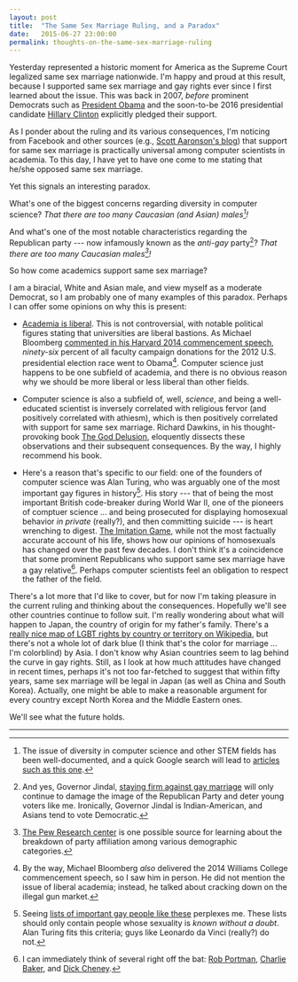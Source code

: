 ```yaml
---
layout: post
title:  "The Same Sex Marriage Ruling, and a Paradox"
date:   2015-06-27 23:00:00
permalink: thoughts-on-the-same-sex-marriage-ruling
---
```



Yesterday represented a historic moment for America as the Supreme Court legalized same sex marriage
nationwide. I'm happy and proud at this result, because I supported same sex marriage and gay rights
ever since I first learned about the issue. This was back in 2007, *before* prominent Democrats
such as [President Obama](http://www.cnn.com/2012/05/09/politics/obama-same-sex-marriage/) and the
soon-to-be 2016 presidential candidate [Hillary
Clinton](http://www.politifact.com/truth-o-meter/statements/2015/jun/17/hillary-clinton/hillary-clinton-change-position-same-sex-marriage/)
explicitly pledged their support.

As I ponder about the ruling and its various consequences, I'm noticing from Facebook and other
sources (e.g., [Scott Aaronson's blog](http://www.scottaaronson.com/blog/?p=2346)) that support for
same sex marriage is practically universal among computer scientists in academia. To this day, I
have yet to have one come to me stating that he/she opposed same sex marriage.

Yet this signals an interesting paradox.

What's one of the biggest concerns regarding diversity in computer science? *That there are too many
Caucasian (and Asian) males[^diversity]!*

And what's one of the most notable characteristics regarding the Republican party --- now infamously
known as the *anti-gay* party[^jindal]? *That there are too many Caucasian males[^males]!*

So how come academics support same sex marriage?

I am a biracial, White and Asian male, and view myself as a moderate Democrat, so I am probably one
of many examples of this paradox. Perhaps I can offer some opinions on why this is present:

- [Academia is
  liberal](http://www.amazon.com/Why-Professors-Liberal-Conservatives-Care/dp/0674059093). This is
  not controversial, with notable political figures stating that universities are liberal bastions.
  As Michael Bloomberg [commented in his Harvard 2014 commencement
  speech](http://www.cnn.com/2014/05/29/us/bloomberg-harvard-speech/), *ninety-six* percent of all
  faculty campaign donations for the 2012 U.S. presidential election race went to Obama[^bloomberg].
  Computer science just happens to be one subfield of academia, and there is no obvious reason why
  we should be more liberal or less liberal than other fields.

- Computer science is also a subfield of, well, *science*, and being a well-educated scientist is
  inversely correlated with religious fervor (and positively correlated with athiesm), which is then
  positively correlated with support for same sex marriage. Richard Dawkins, in his
  thought-provoking book [The God
  Delusion](http://www.amazon.com/The-God-Delusion-Richard-Dawkins/dp/0618918248), eloquently
  dissects these observations and their subsequent consequences. By the way, I highly recommend his
  book.

- Here's a reason that's specific to our field: one of the founders of computer science was Alan
  Turing, who was arguably one of the most important gay figures in history[^gay_men]. His story ---
  that of being the most important British code-breaker during World War II, one of the pioneers of
  comptuer science ... and being prosecuted for displaying homosexual behavior *in private*
  (really?), and then committing suicide --- is heart wrenching to digest. [The Imitation
  Game](http://www.imdb.com/title/tt2084970/), while not the most factually accurate account of his
  life, shows how our opinions of homosexuals has changed over the past few decades. I don't think
  it's a coincidence that some prominent Republicans who support same sex marriage have a gay
  relative[^examples]. Perhaps computer scientists feel an obligation to respect the father of the
  field.

There's a lot more that I'd like to cover, but for now I'm taking pleasure in the current ruling and
thinking about the consequences. Hopefully we'll see other countries continue to follow suit. I'm
really wondering about what will happen to Japan, the country of origin for my father's family.
There's a [really nice map of LGBT rights by country or territory on
Wikipedia](https://en.wikipedia.org/wiki/LGBT_rights_by_country_or_territory), but there's not a
whole lot of dark blue (I think that's the color for marriage ... I'm colorblind) by Asia.  I don't
know why Asian countries seem to lag behind the curve in gay rights. Still, as I look at how much
attitudes have changed in recent times, perhaps it's not too far-fetched to suggest that within
fifty years, same sex marriage will be legal in Japan (as well as China and South Korea).  Actually,
one might be able to make a reasonable argument for every country except North Korea and the Middle
Eastern ones.

We'll see what the future holds.

***

[^diversity]: The issue of diversity in computer science and other STEM fields has been well-documented,
    and a quick Google search will lead to [articles such as this
    one](http://www.stanforddaily.com/2015/01/16/addressing-ethnic-diversity-in-computer-science/).

[^jindal]: And yes, Governor Jindal, [staying firm against gay
    marriage](http://www.nytimes.com/2015/04/23/opinion/bobby-jindal-im-holding-firm-against-gay-marriage.html)
    will only continue to damage the image of the Republican Party and deter young voters like me.
    Ironically, Governor Jindal is Indian-American, and Asians tend to vote Democratic.

[^males]: [The Pew Research center](http://www.pewresearch.org/topics/political-party-affiliation/)
    is one possible source for learning about the breakdown of party affiliation among various
    demographic categories.

[^bloomberg]: By the way, Michael Bloomberg *also* delivered the 2014 Williams College commencement
    speech, so I saw him in person. He did not mention the issue of liberal academia; instead, he
    talked about cracking down on the illegal gun market.

[^gay_men]: Seeing [lists of important gay people like
    these](http://www.ranker.com/list/famous-gay-men-list-of-gay-men-throughout-history/famous-gay-and-lesbian?&var=2)
    perplexes me. These lists should only contain people whose sexuality is *known without a doubt*.
    Alan Turing fits this criteria; guys like Leonardo da Vinci (really?) do not.

[^examples]: I can immediately think of several right off the bat: [Rob
    Portman](http://www.dispatch.com/content/stories/editorials/2013/03/15/gay-couples-also-deserve-chance-to-get-married.html),
    [Charlie
    Baker](http://www.washingtonpost.com/blogs/post-politics/wp/2014/05/15/gop-candidate-for-mass-governor-plays-up-support-for-gay-brother-video/),
    and [Dick
    Cheney](http://www.thewire.com/politics/2013/11/dick-cheney-actively-supports-gay-marriage-non-campaign-years/71721/).



